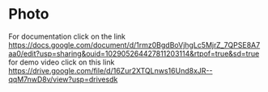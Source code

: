 # Photo
For documentation click on the link https://docs.google.com/document/d/1rmz0BgdBoVjhgLc5MjrZ_7QPSE8A7aa0/edit?usp=sharing&ouid=102905264427811203114&rtpof=true&sd=true
for demo video click on this link https://drive.google.com/file/d/16Zur2XTQLnws16Und8xJR--qqM7nwD8v/view?usp=drivesdk
